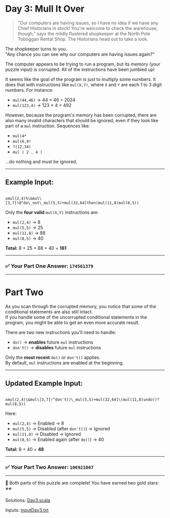 # Day 3: Mull It Over

> "Our computers are having issues, so I have no idea if we have any Chief Historians in stock! You're welcome to check the warehouse, though," says the mildly flustered shopkeeper at the North Pole Toboggan Rental Shop. The Historians head out to take a look.

The shopkeeper turns to you.  
"Any chance you can see why our computers are having issues again?"

The computer appears to be trying to run a program, but its memory (your puzzle input) is corrupted. All of the instructions have been jumbled up!

It seems like the goal of the program is just to multiply some numbers. It does that with instructions like `mul(X,Y)`, where `X` and `Y` are each 1 to 3 digit numbers. For instance:

- `mul(44,46)` → 44 × 46 = 2024  
- `mul(123,4)` → 123 × 4 = 492

However, because the program's memory has been corrupted, there are also many invalid characters that should be ignored, even if they look like part of a `mul` instruction. Sequences like:

- `mul(4*`
- `mul(6,9!`
- `?(12,34)`
- `mul ( 2 , 4 )`

…do nothing and must be ignored.

---

## Example Input:

```

xmul(2,4)%\&mul\[3,7]!@^do\_not\_mul(5,5)+mul(32,64]then(mul(11,8)mul(8,5))

```

Only the **four valid** `mul(X,Y)` instructions are:

- `mul(2,4)` → 8
- `mul(5,5)` → 25
- `mul(11,8)` → 88
- `mul(8,5)` → 40

**Total:** 8 + 25 + 88 + 40 = **161**

---

### ✅ Your Part One Answer: `174561379`

---

# Part Two

As you scan through the corrupted memory, you notice that some of the conditional statements are also still intact.  
If you handle some of the uncorrupted conditional statements in the program, you might be able to get an even more accurate result.

There are two new instructions you'll need to handle:

- `do()` → **enables** future `mul` instructions  
- `don't()` → **disables** future `mul` instructions

Only the **most recent** `do()` or `don't()` applies.  
By default, `mul` instructions are enabled at the beginning.

---

## Updated Example Input:

```

xmul(2,4)\&mul\[3,7]!^don't()\_mul(5,5)+mul(32,64]\(mul(11,8)undo()?mul(8,5))

```

Here:

- `mul(2,4)` → Enabled → 8
- `mul(5,5)` → Disabled (after `don't()`) → Ignored
- `mul(11,8)` → Disabled → Ignored
- `mul(8,5)` → Enabled again (after `do()`) → 40

**Total:** 8 + 40 = **48**

---

### ✅ Your Part Two Answer: `106921067`

---

🎉 Both parts of this puzzle are complete! You have earned two gold stars: **⭐️⭐️**

Solutions: [Day3.scala](../src/main/scala/Day3.scala)

Inputs: [inputDay3.txt](../input/inputDay3.txt)
